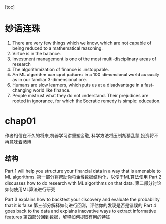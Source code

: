 [toc]
# 妙语连珠
1. There are very few things which we know, which are not capable of being reduced to a mathematical reasoning.
2. Virtue is in the balance.
3. Investment management is one of the most multi-disciplinary areas of research 
4. The algorithmization of finance is unstoppable.
5. An ML algorithm can spot patterns in a
100-dimensional world as easily as in our familiar 3-dimensional one. 
6. Humans are slow learners, which puts us at a disadvantage in a fast-changing world like finance.
7. People mistrust what they do not understand. Their prejudices are rooted in ignorance, for which the Socratic remedy is simple: education.
# chap01
作者相信在不久的将来,机器学习讲重塑金融, 科学方法将压制胡猜乱蒙,投资将不再意味着赌博

## 结构
Part 1 will help you structure your financial data in a way that is amenable to ML algorithms. 
第一部分将帮助你将金融数据结构化，以便于ML算法使用
Part 2 discusses how to do research with ML algorithms on that data. 
第二部分讨论如何使用ML算法进行研究

Part 3 explains how to backtest your discovery and evaluate the probability that it is false
第三部分解释如何进行回测，评估你的发现是否是错误的
Part 4 goes back to the data and explains innovative ways to extract informative features
第四部分回到数据，解释如何提取有用的特征